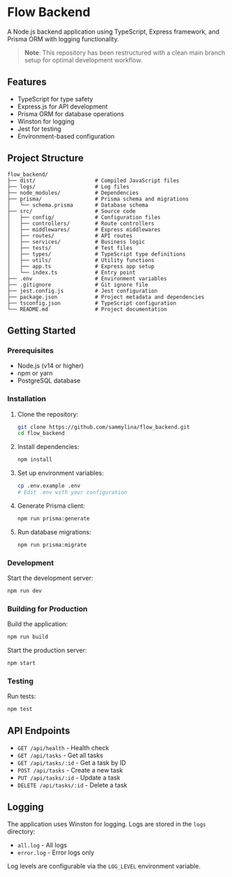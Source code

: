 # Flow Backend

A Node.js backend application using TypeScript, Express framework, and Prisma ORM with logging functionality.

> **Note**: This repository has been restructured with a clean main branch setup for optimal development workflow.

## Features

- TypeScript for type safety
- Express.js for API development
- Prisma ORM for database operations
- Winston for logging
- Jest for testing
- Environment-based configuration

## Project Structure

```
flow_backend/
├── dist/                   # Compiled JavaScript files
├── logs/                   # Log files
├── node_modules/           # Dependencies
├── prisma/                 # Prisma schema and migrations
│   └── schema.prisma       # Database schema
├── src/                    # Source code
│   ├── config/             # Configuration files
│   ├── controllers/        # Route controllers
│   ├── middlewares/        # Express middlewares
│   ├── routes/             # API routes
│   ├── services/           # Business logic
│   ├── tests/              # Test files
│   ├── types/              # TypeScript type definitions
│   ├── utils/              # Utility functions
│   ├── app.ts              # Express app setup
│   └── index.ts            # Entry point
├── .env                    # Environment variables
├── .gitignore              # Git ignore file
├── jest.config.js          # Jest configuration
├── package.json            # Project metadata and dependencies
├── tsconfig.json           # TypeScript configuration
└── README.md               # Project documentation
```

## Getting Started

### Prerequisites

- Node.js (v14 or higher)
- npm or yarn
- PostgreSQL database

### Installation

1. Clone the repository:
   ```bash
   git clone https://github.com/sammylina/flow_backend.git
   cd flow_backend
   ```

2. Install dependencies:
   ```bash
   npm install
   ```

3. Set up environment variables:
   ```bash
   cp .env.example .env
   # Edit .env with your configuration
   ```

4. Generate Prisma client:
   ```bash
   npm run prisma:generate
   ```

5. Run database migrations:
   ```bash
   npm run prisma:migrate
   ```

### Development

Start the development server:
```bash
npm run dev
```

### Building for Production

Build the application:
```bash
npm run build
```

Start the production server:
```bash
npm start
```

### Testing

Run tests:
```bash
npm test
```

## API Endpoints

- `GET /api/health` - Health check
- `GET /api/tasks` - Get all tasks
- `GET /api/tasks/:id` - Get a task by ID
- `POST /api/tasks` - Create a new task
- `PUT /api/tasks/:id` - Update a task
- `DELETE /api/tasks/:id` - Delete a task

## Logging

The application uses Winston for logging. Logs are stored in the `logs` directory:

- `all.log` - All logs
- `error.log` - Error logs only

Log levels are configurable via the `LOG_LEVEL` environment variable.